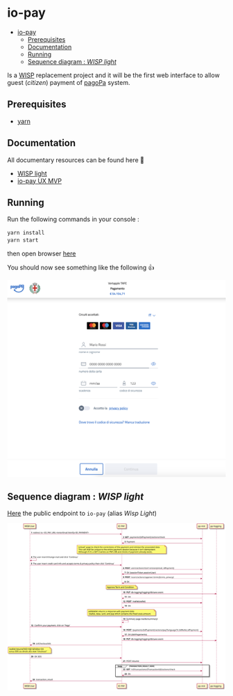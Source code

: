 
# io-pay
- [io-pay](#io-pay)
  - [Prerequisites](#prerequisites)
  - [Documentation](#documentation)
  - [Running](#running)
  - [Sequence diagram : _WISP light_](#sequence-diagram--wisp-light)
  
Is a [WISP](https://docs.italia.it/italia/pagopa/pagopa-specifichepagamenti-docs/it/stabile/_docs/SANP_2.2_Sez2_Cap06_ComponentiTecnicheNodo.html#componente-wisp) replacement project and it will be the first web interface to allow guest (_citizen_) payment of [pagoPa](https://www.pagopa.gov.it/) system.

## Prerequisites

- [yarn](https://classic.yarnpkg.com/en/docs/getting-started)

## Documentation
All documentary resources can be found here 🚀
- [WISP light](https://drive.google.com/drive/u/0/folders/19LzYVs__dwzCYPtUli_7FpP4wbBQMIVh)
- [io-pay UX MVP](https://pagopa.invisionapp.com/console/share/4A1RGFXIQM)

## Running

Run the following commands in your console :
```sh
yarn install
yarn start
```

then open browser [here](http://localhost:1234/index.html?p=12345)

You should now see something like the following 👍

![](./doc/media/2020-11-20-18-45-33.png)

<!-- 

plantuml -tsvg README.md 

-->

## Sequence diagram : _WISP light_

[Here](https://io-p-cdnendpoint-iopay.azureedge.net/index.html?p=12112) the public endpoint to `io-pay` (alias _Wisp Light_)

<!-- 
@startuml doc/uml_diag/seqdiag-wisplight

autonumber 
participant web as "WEB/User"
participant wl as "IO PAY"
participant api as "pp-rest"
participant logging as "pp-logging"


autonumber 
participant web as "WEB/User"
participant wl as "WISP"
participant api as "pp-rest"
participant logging as "pp-logging"

web -> wl : redirect to <IO_PAY_URL>/enterEmail.html?p<ID_PAYMENT>

wl -> api : **GET** payments/{idPayment}/actions/check
api -> wl : Payment
note over wl: `onload` page to check the correctness of the payment and retrieve the associated data \n This call shall be unique to the entire payment session because it isn't idempotent \n Although if it's a GET it writes on PM's DB and checks if payment already exists.

web -> web :The user insert/change mail and click `Continua`

web -> wl :The user insert credit card info and accepts terms & privacy policy then click `Continua`

wl -> api : **POST** users/actions/start-session{email, idPayment}
api -> wl : OK {sessionToken,sessionUser}

wl -> api : **POST** /users/actions/approve-terms{terms, privacy}
api -> wl : OK
note over wl: Approve Term and Condition
wl -> logging : **PUT** db-logging/logging/db/save event

api -> wl : OK

wl -> api : **POST** /wallet(wallet) 
api -> wl : OK
note over wl: addWallet returns a response with payment data\n (wallet, data, card, and psp which contains the fixed costs amount

wl -> wl : Summary page (wallet/summary)

web -> wl :Confirm your payment, click on `Paga`

wl -> api : **POST** /payments/{idPayment}/actions/pay?language?it {idWallet,idPayment}


api -> wl : OK (datiPagamento)

wl -> logging : **PUT** db-logging/logging/db/save event

wl -> web : UrlCheckout3ds 
note over web: /wallet/resume?MD=MjI=&PaRes=OK\nsenza 3DS sia diretti alla view "checkout"

web -> wl: OK 3DS

wl -> api : POST resume

loop TRANSACTION_RESULT_VIEW
wl -> api : **GET** /v3/transactions/{TransactionId}/actions/check
api -> wl : Ok 
end

wl -> web : transaction_result

@enduml 
-->
![](doc/uml_diag/seqdiag-wisplight.svg)
